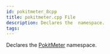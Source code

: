 ```yaml
---
id: pokitmeter_8cpp
title: pokitmeter.cpp File
description: Declares the  namespace.
tags:
---
```

Declares the [PokitMeter](namespacePokitMeter) namespace.




